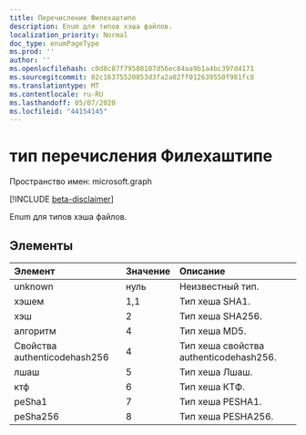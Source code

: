 ```yaml
---
title: Перечисление Филехаштипе
description: Enum для типов хэша файлов.
localization_priority: Normal
doc_type: enumPageType
ms.prod: ''
author: ''
ms.openlocfilehash: c0d8c87f79580107d56ec84aa9b1a4bc397d4171
ms.sourcegitcommit: 02c16375520853d3fa2a82ff012639550f981fc8
ms.translationtype: MT
ms.contentlocale: ru-RU
ms.lasthandoff: 05/07/2020
ms.locfileid: "44154145"
---
```

# <a name="filehashtype-enum-type"></a>тип перечисления Филехаштипе

Пространство имен: microsoft.graph

[!INCLUDE [beta-disclaimer](../../includes/beta-disclaimer.md)]

Enum для типов хэша файлов.

## <a name="members"></a>Элементы

|Элемент|Значение|Описание|
|:---|:---|:---|
|unknown|нуль|Неизвестный тип.|
|хэшем|1,1|Тип хеша SHA1.|
|хэш|2| Тип хеша SHA256.|
|алгоритм|4| Тип хеша MD5.|
|Свойства authenticodehash256|4 | Тип хеша свойства authenticodehash256.|
|лшаш|5 | Тип хеша Лшаш.|
|ктф|6 | Тип хеша КТФ.|
|peSha1|7 | Тип хеша PESHA1.|
|peSha256|8 | Тип хеша PESHA256.|

